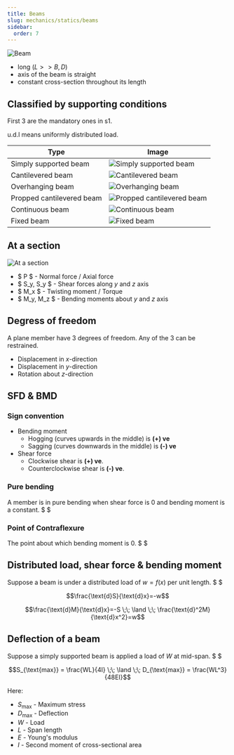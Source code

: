 ```yaml
---
title: Beams
slug: mechanics/statics/beams
sidebar:
  order: 7
---
```


![Beam](/mechanics/beam.jpg)

- long ($L >> B,D$)
- axis of the beam is straight
- constant cross-section throughout its length

## Classified by supporting conditions

First 3 are the mandatory ones in s1.

u.d.l means uniformly distributed load.

| Type                      | Image                                                                  |
| ------------------------- | ---------------------------------------------------------------------- |
| Simply supported beam     | ![Simply supported beam](/mechanics/simply-supported-beam.jpg)         |
| Cantilevered beam         | ![Cantilevered beam](/mechanics/cantilevered-beam.jpg)                 |
| Overhanging beam          | ![Overhanging beam](/mechanics/overhanging-beam.jpg)                   |
| Propped cantilevered beam | ![Propped cantilevered beam](/mechanics/propped-cantilevered-beam.jpg) |
| Continuous beam           | ![Continuous beam](/mechanics/continuous-beam.jpg)                     |
| Fixed beam                | ![Fixed beam](/mechanics/fixed-beam.jpg)                               |

## At a section

![At a section](/mechanics/at-a-section.jpg)

- $ P $ - Normal force / Axial force
- $ S_y, S_y $ - Shear forces along $y$ and $z$ axis
- $ M_x $ - Twisting moment / Torque
- $ M_y, M_z $ - Bending moments about $y$ and $z$ axis

## Degress of freedom

A plane member have 3 degrees of freedom. Any of the 3 can be restrained.

- Displacement in $x$-direction
- Displacement in $y$-direction
- Rotation about $z$-direction

## SFD & BMD

### Sign convention

- Bending moment
  - Hogging (curves upwards in the middle) is **(+) ve**
  - Sagging (curves downwards in the middle) is **(-) ve**
- Shear force
  - Clockwise shear is **(+) ve**.
  - Counterclockwise shear is **(-) ve**.

### Pure bending

A member is in pure bending when shear force is $0$ and bending moment is a
constant. $ $

### Point of Contraflexure

The point about which bending moment is $0$. $ $

## Distributed load, shear force & bending moment

Suppose a beam is under a distributed load of $w=f(x)$ per unit length. $ $

```math
\frac{\text{d}S}{\text{d}x}=-w
```

```math
\frac{\text{d}M}{\text{d}x}=-S
\;\;
\land
\;\;
\frac{\text{d}^2M}{\text{d}x^2}=w
```

## Deflection of a beam

Suppose a simply supported beam is applied a load of $W$ at mid-span. $ $

```math
S_{\text{max}} = \frac{WL}{4I}
\;\;
\land
\;\;
D_{\text{max}} = \frac{WL^3}{48EI}
```

Here:

- $S_\text{max}$ - Maximum stress
- $D_\text{max}$ - Deflection
- $W$ - Load
- $L$ - Span length
- $E$ - Young's modulus
- $I$ - Second moment of cross-sectional area
